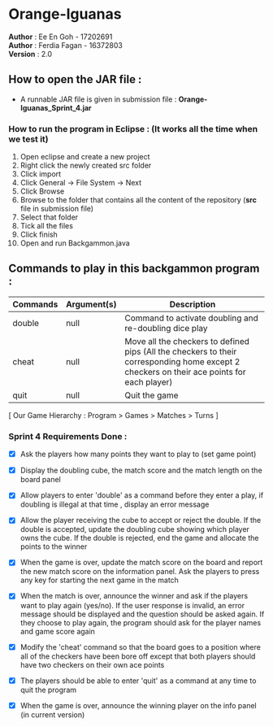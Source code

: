 # Orange-Iguanas
<b>Author</b>  : Ee En Goh    - 17202691<br/>
<b>Author</b>  : Ferdia Fagan - 16372803<br/>
<b>Version</b> : 2.0 


## How to open the JAR file :
* A runnable JAR file is given in submission file : <b>Orange-Iguanas_Sprint_4.jar</b><br>

### How to run the program in Eclipse : (It works all the time when we test it)
1. Open eclipse and create a new project
2. Right click the newly created src folder
3. Click import
4. Click General -> File System -> Next
5. Click Browse
6. Browse to the folder that contains all the content of the repository (<b>src</b> file in submission file)
7. Select that folder
8. Tick all the files 
9. Click finish
10. Open and run Backgammon.java


## Commands to play in this backgammon program :

Commands  | Argument(s) | Description
----------|-------------|----------------------------------------------------------------------------------------------
double    | null        | Command to activate doubling and re-doubling dice play
cheat     | null        | Move all the checkers to defined pips (All the checkers to their corresponding home except 2 checkers on their ace points for each player)
quit      | null        | Quit the game

[ Our Game Hierarchy : Program > Games > Matches > Turns ]


### Sprint 4 Requirements Done :
- [x] Ask the players how many points they want to play to (set game point) <br>
- [x] Display the doubling cube, the match score and the match length on the board panel<br>
- [x] Allow players to enter 'double' as a command before they enter a play, if doubling is illegal at that time , display an error message<br>
- [x] Allow the player receiving the cube to accept or reject the double. If the double is accepted, update the doubling cube showing which player owns the cube. If the double is rejected, end the game and allocate the points to the winner<br>
- [x] When the game is over, update the match score on the board and report the new match score on the information panel. Ask the players to press any key for starting the next game in the match<br>
- [x] When the match is over, announce the winner and ask if the players want to play again (yes/no). If the user response is invalid, an error message should be displayed and the question should be asked again. If they choose to play again, the program should ask for the player names and game score again<br>
- [x] Modify the 'cheat' command so that the board goes to a position where all of the checkers have been bore off except that both players should have two checkers on their own ace points
- [x] The players should be able to enter 'quit' as a command at any time to quit the program
- [x] When the game is over, announce the winning player on the info panel (in current version)<br>

